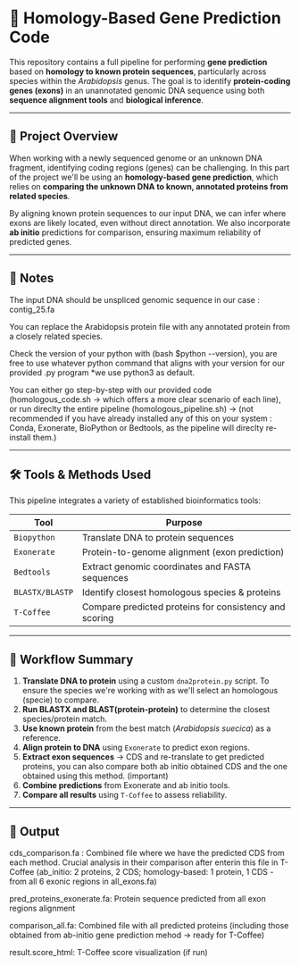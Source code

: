# 🧬 Homology-Based Gene Prediction Code

This repository contains a full pipeline for performing **gene prediction** based on **homology to known protein sequences**, particularly across species within the *Arabidopsis* genus. The goal is to identify **protein-coding genes (exons)** in an unannotated genomic DNA sequence using both **sequence alignment tools** and **biological inference**.

---

## 📘 Project Overview

When working with a newly sequenced genome or an unknown DNA fragment, identifying coding regions (genes) can be challenging. 
In this part of the project we'll be using an **homology-based gene prediction**, which relies on **comparing the unknown DNA to known, annotated proteins from related species**. 

By aligning known protein sequences to our input DNA, we can infer where exons are likely located, even without direct annotation. 
We also incorporate **ab initio** predictions for comparison, ensuring maximum reliability of predicted genes.

---

## 🧠 Notes

The input DNA should be unspliced genomic sequence in our case : contig_25.fa

You can replace the Arabidopsis protein file with any annotated protein from a closely related species.

Check the version of your python with (bash $python --version), you are free to use whatever python command that aligns with your version for our provided .py program
*we use python3 as default.

You can either go step-by-step with our provided code (homologous_code.sh -> which offers a more clear scenario of each line), or run direclty the entire pipeline (homologous_pipeline.sh) -> (not recommended if you have already installed any of this on your system : Conda, Exonerate, BioPython or Bedtools, as the pipeline will direclty re-install them.)

---

## 🛠 Tools & Methods Used

This pipeline integrates a variety of established bioinformatics tools:

| Tool            | Purpose                                                |
|-----------------|--------------------------------------------------------|
| `Biopython`     | Translate DNA to protein sequences                     |
| `Exonerate`     | Protein-to-genome alignment (exon prediction)          |
| `Bedtools`      | Extract genomic coordinates and FASTA sequences        |
| `BLASTX/BLASTP` | Identify closest homologous species & proteins         |
| `T-Coffee`      | Compare predicted proteins for consistency and scoring |

---

## 🔬 Workflow Summary

1. **Translate DNA to protein** using a custom `dna2protein.py` script. To ensure the species we're working with as we'll select an homologous (specie) to compare.
2. **Run BLASTX and BLAST(protein-protein)** to determine the closest species/protein match.
3. **Use known protein** from the best match (*Arabidopsis suecica*) as a reference.
4. **Align protein to DNA** using `Exonerate` to predict exon regions.
6. **Extract exon sequences** -> CDS and re-translate to get predicted proteins, you can also compare both ab initio obtained CDS and the one obtained using this method. (important)
7. **Combine predictions** from Exonerate and ab initio tools.
8. **Compare all results** using `T-Coffee` to assess reliability.

---

## 🧪 Output
cds_comparison.fa : Combined file where we have the predicted CDS from each method. Crucial analysis in their comparison after enterin this file in T-Coffee (ab_initio: 2 proteins, 2 CDS; homology-based: 1 protein, 1 CDS - from all 6 exonic regions in all_exons.fa)

pred_proteins_exonerate.fa: Protein sequence predicted from all exon regions alignment

comparison_all.fa: Combined file with all predicted proteins (including those obtained from ab-initio gene prediction mehod -> ready for T-Coffee)

result.score_html: T-Coffee score visualization (if run)
